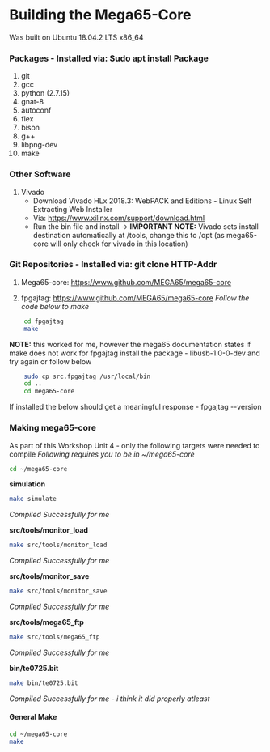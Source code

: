 # Building the Mega65-Core
Was built on Ubuntu 18.04.2 LTS x86_64

### Packages - Installed via: Sudo apt install Package
1. git 
2. gcc
3. python (2.7.15)
4. gnat-8
5. autoconf
6. flex
7. bison
8. g++
9. libpng-dev
10. make

### Other Software
1. Vivado
	- Download Vivado HLx 2018.3: WebPACK and Editions - Linux Self Extracting Web Installer
	- Via: https://www.xilinx.com/support/download.html
	- Run the bin file and install -> **IMPORTANT NOTE:** Vivado sets install destination automatically at /tools, change this to /opt (as mega65-core will only check for  vivado in this location) 

### Git Repositories - Installed via: git clone HTTP-Addr
1. Mega65-core: https://www.github.com/MEGA65/mega65-core

2. fpgajtag: https://www.github.com/MEGA65/mega65-core
*Follow the code below to make*
```bash	
	cd fpgajtag
	make
```

**NOTE:** this worked for me, however the mega65 documentation states if make does not work for fpgajtag install the package - libusb-1.0-0-dev and try again or follow below
```bash
	sudo cp src.fpgajtag /usr/local/bin
	cd ..
	cd mega65-core
```

If installed the below should get a meaningful response
	- fpgajtag --version

### Making mega65-core
As part of this Workshop Unit 4 - only the following targets were needed to compile
*Following requires you to be in ~/mega65-core*
```bash
cd ~/mega65-core
```
**simulation**
```bash
make simulate
```
_Compiled Successfully for me_

**src/tools/monitor_load**
```bash
make src/tools/monitor_load
```
_Compiled Successfully for me_

**src/tools/monitor_save**
```bash
make src/tools/monitor_save
```
_Compiled Successfully for me_

**src/tools/mega65_ftp**
```bash
make src/tools/mega65_ftp
```
_Compiled Successfully for me_

**bin/te0725.bit**
```bash
make bin/te0725.bit
```
_Compiled Successfully for me - i think it did properly atleast_

#### General Make
```bash
cd ~/mega65-core
make
```


